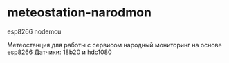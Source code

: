 # meteostation-narodmon
esp8266 nodemcu

Метеостанция для работы с сервисом народный мониторинг на основе esp8266 
Датчики: 18b20 и hdc1080
